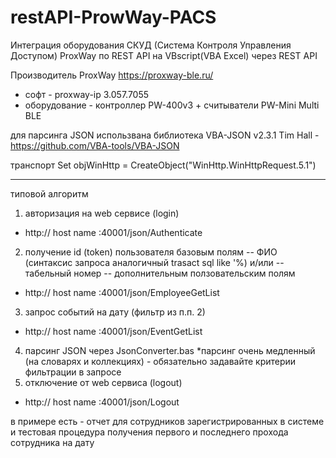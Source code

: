 # restAPI-ProwWay-PACS
Интеграция оборудования СКУД (Система Контроля Управления Доступом)
ProxWay по REST API на VBscript(VBA Excel) через REST API

Производитель ProxWay https://proxway-ble.ru/   
- софт - proxway-ip 3.057.7055
- оборудование - контроллер PW-400v3 + считыватели PW-Mini Multi BLE
  
для парсинга JSON использвана библиотека VBA-JSON v2.3.1 Tim Hall - https://github.com/VBA-tools/VBA-JSON

транспорт Set objWinHttp = CreateObject("WinHttp.WinHttpRequest.5.1")
***
типовой алгоритм
1. авторизация на web сервисе (login)
- http:// host name :40001/json/Authenticate
2. получение id (token) пользователя базовым полям
-- ФИО (синтаксис запроса аналогичный trasact sql like '%)
и/или 
-- табельный номер
-- дополнительным ползовательским полям
- http:// host name :40001/json/EmployeeGetList
3. запрос событий на дату (фильтр из п.п. 2)
- http:// host name :40001/json/EventGetList
4. парсинг JSON через JsonConverter.bas
*парсинг очень медленный (на словарях и коллекциях) - обязательно задавайте критерии фильтрации в запросе
5. отключение от web сервиса (logout)
- http:// host name :40001/json/Logout

в примере есть - отчет для сотрудников зарегистрированных в системе и тестовая процедура получения первого и последнего прохода сотрудника на дату

